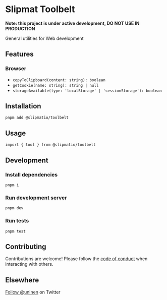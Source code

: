 # Slipmat Toolbelt

**Note: this project is under active development, DO NOT USE IN PRODUCTION**

General utilities for Web development

## Features
### Browser

- `copyToClipboard(content: string): boolean`
- `getCookie(name: string): string | null`
- `storageAvailable(type: 'localStorage' | 'sessionStorage'): boolean`

## Installation

`pnpm add @slipmatio/toolbelt`

## Usage

`import { tool } from @slipmatio/toolbelt`

## Development

### Install dependencies

`pnpm i`

### Run development server

`pnpm dev`

### Run tests

`pnpm test`

## Contributing

Contributions are welcome! Please follow the [code of conduct](https://www.contributor-covenant.org/version/2/0/code_of_conduct/) when interacting with others.

## Elsewhere

[Follow @uninen](https://twitter.com/uninen) on Twitter
